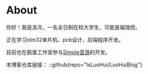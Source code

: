 # About
你好！我是洛洃，一名全日制在校大学生，可能是福瑞控。

正在学习stm32单片机、pcb设计、后端程序开发。

目前也在鹅蛋工作室参与<a href="https://space.bilibili.com/1627025757" target="_blank">Simple音游</a>的开发。

本博客仓库链接：
::github{repo="IsLuoHui/LuoHuiBlog"}